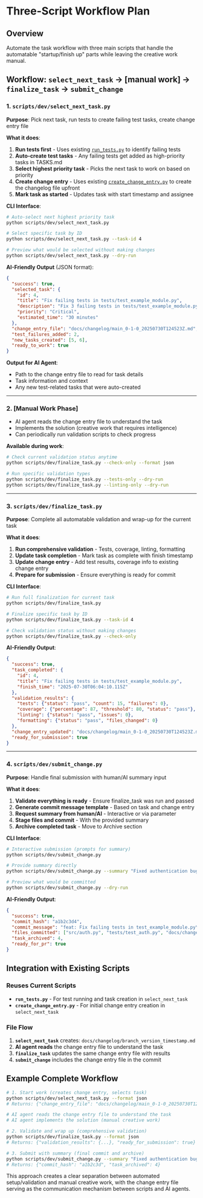 # Three-Script Workflow Plan

## Overview

Automate the task workflow with three main scripts that handle the automatable "startup/finish up" parts while leaving the creative work manual.

## Workflow: `select_next_task` → **[manual work]** → `finalize_task` → `submit_change`

### 1. `scripts/dev/select_next_task.py`

**Purpose**: Pick next task, run tests to create failing test tasks, create change entry file

**What it does**:

1. **Run tests first** - Uses existing [`run_tests.py`](../../scripts/dev/run_tests.py) to identify failing tests
2. **Auto-create test tasks** - Any failing tests get added as high-priority tasks in TASKS.md
3. **Select highest priority task** - Picks the next task to work on based on priority
4. **Create change entry** - Uses existing [`create_change_entry.py`](../../scripts/dev/create_change_entry.py) to create the changelog file upfront
5. **Mark task as started** - Updates task with start timestamp and assignee

**CLI Interface**:

```bash
# Auto-select next highest priority task
python scripts/dev/select_next_task.py

# Select specific task by ID
python scripts/dev/select_next_task.py --task-id 4

# Preview what would be selected without making changes
python scripts/dev/select_next_task.py --dry-run
```

**AI-Friendly Output** (JSON format):

```json
{
  "success": true,
  "selected_task": {
    "id": 4,
    "title": "Fix failing tests in tests/test_example_module.py",
    "description": "Fix 3 failing tests in tests/test_example_module.py",
    "priority": "Critical",
    "estimated_time": "30 minutes"
  },
  "change_entry_file": "docs/changelog/main_0-1-0_20250730T124523Z.md",
  "test_failures_added": 2,
  "new_tasks_created": [5, 6],
  "ready_to_work": true
}
```

**Output for AI Agent**:

- Path to the change entry file to read for task details
- Task information and context
- Any new test-related tasks that were auto-created

---

### 2. **[Manual Work Phase]**

- AI agent reads the change entry file to understand the task
- Implements the solution (creative work that requires intelligence)
- Can periodically run validation scripts to check progress

**Available during work**:

```bash
# Check current validation status anytime
python scripts/dev/finalize_task.py --check-only --format json

# Run specific validation types
python scripts/dev/finalize_task.py --tests-only --dry-run
python scripts/dev/finalize_task.py --linting-only --dry-run
```

---

### 3. `scripts/dev/finalize_task.py`

**Purpose**: Complete all automatable validation and wrap-up for the current task

**What it does**:

1. **Run comprehensive validation** - Tests, coverage, linting, formatting
2. **Update task completion** - Mark task as complete with finish timestamp  
3. **Update change entry** - Add test results, coverage info to existing change entry
4. **Prepare for submission** - Ensure everything is ready for commit

**CLI Interface**:

```bash
# Run full finalization for current task
python scripts/dev/finalize_task.py

# Finalize specific task by ID
python scripts/dev/finalize_task.py --task-id 4

# Check validation status without making changes
python scripts/dev/finalize_task.py --check-only
```

**AI-Friendly Output**:

```json
{
  "success": true,
  "task_completed": {
    "id": 4,
    "title": "Fix failing tests in tests/test_example_module.py",
    "finish_time": "2025-07-30T06:04:10.115Z"
  },
  "validation_results": {
    "tests": {"status": "pass", "count": 15, "failures": 0},
    "coverage": {"percentage": 87, "threshold": 80, "status": "pass"},
    "linting": {"status": "pass", "issues": 0},
    "formatting": {"status": "pass", "files_changed": 0}
  },
  "change_entry_updated": "docs/changelog/main_0-1-0_20250730T124523Z.md",
  "ready_for_submission": true
}
```

---

### 4. `scripts/dev/submit_change.py`

**Purpose**: Handle final submission with human/AI summary input

**What it does**:

1. **Validate everything is ready** - Ensure finalize_task was run and passed
2. **Generate commit message template** - Based on task and change entry
3. **Request summary from human/AI** - Interactive or via parameter
4. **Stage files and commit** - With the provided summary
5. **Archive completed task** - Move to Archive section

**CLI Interface**:

```bash
# Interactive submission (prompts for summary)
python scripts/dev/submit_change.py

# Provide summary directly
python scripts/dev/submit_change.py --summary "Fixed authentication bugs and improved test coverage"

# Preview what would be committed
python scripts/dev/submit_change.py --dry-run
```

**AI-Friendly Output**:

```json
{
  "success": true,
  "commit_hash": "a1b2c3d4",
  "commit_message": "feat: Fix failing tests in test_example_module.py\n\nFixed authentication bugs and improved test coverage\n\nAddresses task #4",
  "files_committed": ["src/auth.py", "tests/test_auth.py", "docs/changelog/main_0-1-0_20250730T124523Z.md"],
  "task_archived": 4,
  "ready_for_pr": true
}
```

## Integration with Existing Scripts

### Reuses Current Scripts

- **`run_tests.py`** - For test running and task creation in `select_next_task`
- **`create_change_entry.py`** - For initial change entry creation in `select_next_task`

### File Flow

1. **`select_next_task`** creates: `docs/changelog/branch_version_timestamp.md`
2. **AI agent reads** the change entry file to understand the task
3. **`finalize_task`** updates the same change entry file with results
4. **`submit_change`** includes the change entry file in the commit

## Example Complete Workflow

```bash
# 1. Start work (creates change entry, selects task)
python scripts/dev/select_next_task.py --format json
# Returns: {"change_entry_file": "docs/changelog/main_0-1-0_20250730T124523Z.md", "selected_task": {...}}

# AI agent reads the change entry file to understand the task
# AI agent implements the solution (manual creative work)

# 2. Validate and wrap up (comprehensive validation)
python scripts/dev/finalize_task.py --format json
# Returns: {"validation_results": {...}, "ready_for_submission": true}

# 3. Submit with summary (final commit and archive)
python scripts/dev/submit_change.py --summary "Fixed authentication bugs" --format json
# Returns: {"commit_hash": "a1b2c3d", "task_archived": 4}
```

This approach creates a clear separation between automated setup/validation and manual creative work, with the change entry file serving as the communication mechanism between scripts and AI agents.
